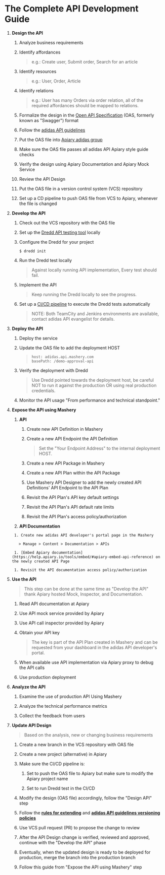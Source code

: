 # The Complete API Development Guide


1. **Design the API**

    1. Analyze business requirements
    
    1. Identify affordances
      
        > e.g.: Create user, Submit order, Search for an article
        
    1. Identify resources
    
        > e.g.: User, Order, Article
        
    1. Identify relations
      
        > e.g.: User has many Orders via order relation, all of the required affordances should be mapped to relations.
      
    1. Formalize the design in the [Open API Specification](http://swagger.io/specification/) (OAS, formerly known as "Swagger") format
    
    1. Follow the [adidas API guidelines](https://adidas-group.gitbooks.io/api-guidelines/content/)
    
    1. Put the OAS file into [Apiary adidas group](https://apiary.io)

    1. Make sure the OAS file passes all adidas API Apiary style guide checks    

    1. Verify the design using Apiary Documentation and Apiary Mock Service
    
    1. Review the API Design
    
    1. Put the OAS file in a version control system (VCS) repository
    
    1. Set up a CD pipeline to push OAS file from VCS to Apiary, whenever the file is changed

1. **Develop the API**

    1. Check out the VCS repository with the OAS file 
    
    1. Set up the [Dredd API testing tool](https://github.com/apiaryio/dredd) locally
    
    1. Configure the Dredd for your project
      
        ```
        $ dredd init
        ```
      
    1. Run the Dredd test locally
    
        > Against locally running API implementation, Every test should fail.
        
    1. Implement the API
    
        > Keep running the Dredd locally to see the progress.
        
    1. Set up a [CI/CD pipeline](https://adidas-group.gitbooks.io/api-guidelines/content/guides/api-testing-ci-environment.html) to execute the Dredd tests automatically
    
        > NOTE: Both TeamCity and Jenkins environments are available, contact adidas API evangelist for details.
  
1. **Deploy the API**

    1. Deploy the service
    
    1. Update the OAS file to add the deployment HOST
      
        > ```
        > host: adidas.api.mashery.com
        > basePath: /demo-approval-api
        > ```
      
    1. Verify the deployment with Dredd
      
        > Use Dredd pointed towards the deployment host, be careful NOT to run it against the production OR using real production credentials.
        
    1. Monitor the API usage
      "From performance and technical standpoint."
    
1. **Expose the API using Mashery**

    1. **API**
    
        1. Create new API Definition in Mashery
        
        1. Create a new API Endpoint the API Definition
        
            > Set the "Your Endpoint Address" to the internal deployment HOST.
          
        1. Create a new API Package in Mashery
        
        1. Create a new API Plan within the API Package
        
        1. Use Mashery API Designer to add the newly created API Definitions' API Endpoint to the 
        API Plan
        
        1. Revisit the API Plan's API key default settings
        
        1. Revisit the API Plan's API default rate limits 
        
        1. Revisit the API Plan's access policy/authorization
        
      1. **API Documentation**
      
        1. Create new adidas API developer's portal page in the Mashery
        
          > Manage > Content > Documentation > APIs
          
        1. [Embed Apiary documentation](https://help.apiary.io/tools/embed/#apiary-embed-api-reference) on the newly created API Page
        
        1. Revisit the API documentation access policy/authorization
    
1. **Use the API**

    > This step can be done at the same time as "Develop the API" thank Apiary hosted Mock, Inspector, and Documentation.
    
    1. Read API documentation at Apiary
    
    1. Use API mock service provided by Apiary
    
    1. Use API call inspector provided by Apiary
    
    1. Obtain your API key
      
        > The key is part of the API Plan created in Mashery and can be requested from your dashboard in the adidas API developer's portal.
    
    1. When available use API implementation via Apiary proxy to debug the API calls

    1. Use production deployment
  
1. **Analyze the API**

    1. Examine the use of production API Using Mashery
    
    1. Analyze the technical performance metrics
    
    1. Collect the feedback from users
  
1. **Update API Design**
  
    > Based on the analysis, new or changing business requirements
    
    1. Create a new branch in the VCS repository with OAS file
    
    1. Create a new project (alternative) in Apiary 
    
    1. Make sure the CI/CD pipeline is:
    
        1. Set to push the OAS file to Apiary but make sure to modify the Apiary project name
        
        1. Set to run Dredd test in the CI/CD
      
    1. Modify the design (OAS file) accordingly, follow the "Design API" step
    
    1. Follow the [**rules for extending**](https://adidas-group.gitbooks.io/api-guidelines/content/core-principles/rules-for-extending.html) and [**adidas API guidelines versioning policies**](https://adidas-group.gitbooks.io/api-guidelines/content/evolution/versioning.html)
    
    1. Use VCS pull request (PR) to propose the change to review
    
    1. After the API Design change is verified, reviewed and approved, continue with the "Develop the API" phase
    
    1. Eventually, when the updated design is ready to be deployed for production, merge the branch into the production branch
    
    1. Follow this guide from "Expose the API using Mashery" step
  
